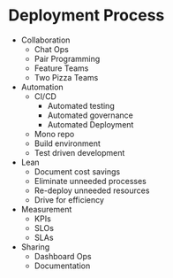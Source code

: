 # Deployment Process

- Collaboration
    - Chat Ops
    - Pair Programming
    - Feature Teams
    - Two Pizza Teams
- Automation
    - CI/CD
        - Automated testing
        - Automated governance
        - Automated Deployment
    - Mono repo
    - Build environment
    - Test driven development
- Lean
    - Document cost savings
    - Eliminate unneeded processes
    - Re-deploy unneeded resources
    - Drive for efficiency
- Measurement
    - KPIs
    - SLOs
    - SLAs
- Sharing
    - Dashboard Ops
    - Documentation
